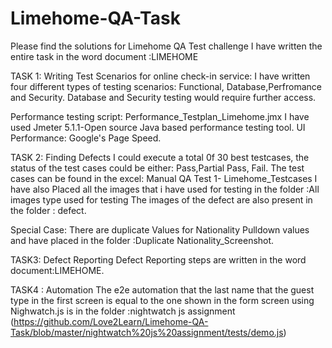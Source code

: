 # Limehome-QA-Task
Please find the solutions for Limehome QA Test challenge
I have written the entire task in the word document :LIMEHOME

TASK 1: Writing Test Scenarios for online check-in service:
I have written four different types of testing scenarios: Functional, Database,Perfromance and Security.
Database and Security testing would require further access.

Performance testing script: Performance_Testplan_Limehome.jmx
I have used Jmeter 5.1.1-Open source Java based performance testing tool.
UI Performance: Google's Page Speed.

TASK 2: Finding Defects
I could execute a total 0f 30 best testcases, the status of the test cases could be either: Pass,Partial Pass, Fail.
The test cases can be found in the excel: Manual QA Test 1- Limehome_Testcases
I have also Placed all the images that i have used for testing in the folder :All images type used for testing
The images of the defect are also present in the folder : defect.

Special Case: There are duplicate Values for Nationality Pulldown values and have placed in the folder :Duplicate Nationality_Screenshot.

TASK3: Defect Reporting
Defect Reporting steps are written in the word document:LIMEHOME.

TASK4 : Automation 
The e2e automation that the last name that the guest type in the first screen is equal to the one shown in the form screen using Nighwatch.js is in the folder :nightwatch js assignment (https://github.com/Love2Learn/Limehome-QA-Task/blob/master/nightwatch%20js%20assignment/tests/demo.js)

